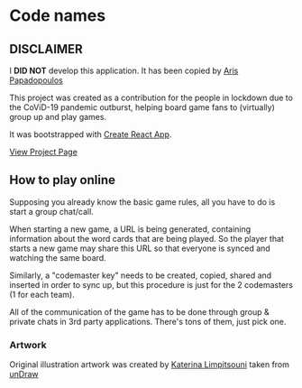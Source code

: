 # Code names

## DISCLAIMER
I **DID NOT** develop this application. It has been copied by [Aris Papadopoulos](https://github.com/aris-papadopoulos/codenames)

This project was created as a contribution for the people in lockdown due to the CoViD-19 pandemic
outburst, helping board game fans to (virtually) group up and play games.

It was bootstrapped with [Create React App](https://github.com/facebook/create-react-app).

[View Project Page](https://leonmarios.github.io/codename/)

## How to play online

Supposing you already know the basic game rules, all you have to do is start a group chat/call.

When starting a new game, a URL is being generated, containing information about the word cards that are being played. So the player that starts a new game may share this URL so that everyone is synced and watching the same board. 

Similarly, a "codemaster key" needs to be created, copied, shared and inserted in order to sync up, but this procedure is just for the 2 codemasters (1 for each team).

All of the communication of the game has to be done through group & private chats in 3rd party applications. There's tons of them, just pick one.

### Artwork

Original illustration artwork was created by [Katerina Limpitsouni](https://twitter.com/ninalimpi)
taken from [unDraw](https://undraw.co/)
